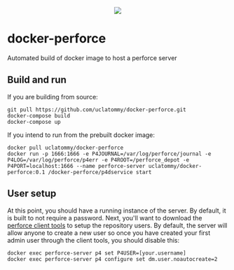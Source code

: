 <p align="center">
  <a href="https://circleci.com/gh/uclatommy/docker-perforce">
    <image src="https://circleci.com/gh/uclatommy/docker-perforce.svg?style=svg&circle-token=61a9c08d967e6b2043ce9bb0cd9c1c9ed0c74c8d"/>
  </a>
</p>

# docker-perforce
Automated build of docker image to host a perforce server

## Build and run
If you are building from source:
```
git pull https://github.com/uclatommy/docker-perforce.git
docker-compose build
docker-compose up
```

If you intend to run from the prebuilt docker image:
```
docker pull uclatommy/docker-perforce
docker run -p 1666:1666 -e P4JOURNAL=/var/log/perforce/journal -e P4LOG=/var/log/perforce/p4err -e P4ROOT=/perforce_depot -e P4PORT=localhost:1666 --name perforce-server uclatommy/docker-perforce:0.1 /docker-perforce/p4dservice start
```

## User setup
At this point, you should have a running instance of the server. By default, it is built to not require a password. Next, you'll want to download the [perforce client tools](https://www.perforce.com/downloads/helix-visual-client-p4v
) to setup the repository users. By default, the server will allow anyone to create a new user so once you have
 created your first admin user through the client tools, you should disable this:
```
docker exec perforce-server p4 set P4USER=[your.username]
docker exec perforce-server p4 configure set dm.user.noautocreate=2
```

